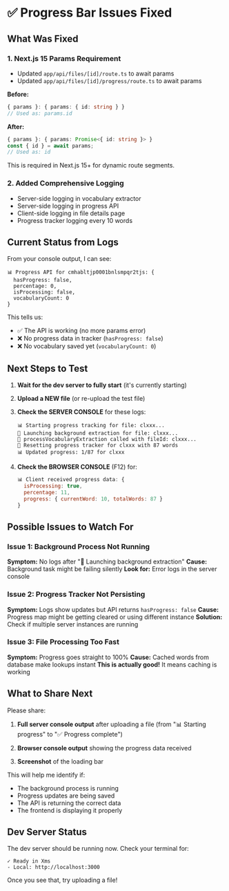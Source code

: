 # ✅ Progress Bar Issues Fixed

## What Was Fixed

### 1. **Next.js 15 Params Requirement**
- Updated `app/api/files/[id]/route.ts` to await params
- Updated `app/api/files/[id]/progress/route.ts` to await params

**Before:**
```typescript
{ params }: { params: { id: string } }
// Used as: params.id
```

**After:**
```typescript
{ params }: { params: Promise<{ id: string }> }
const { id } = await params;
// Used as: id
```

This is required in Next.js 15+ for dynamic route segments.

### 2. **Added Comprehensive Logging**
- Server-side logging in vocabulary extractor
- Server-side logging in progress API
- Client-side logging in file details page
- Progress tracker logging every 10 words

## Current Status from Logs

From your console output, I can see:
```
📊 Progress API for cmhabltjp0001bnlsmpqr2tjs: {
  hasProgress: false,
  percentage: 0,
  isProcessing: false,
  vocabularyCount: 0
}
```

This tells us:
- ✅ The API is working (no more params error)
- ❌ No progress data in tracker (`hasProgress: false`)
- ❌ No vocabulary saved yet (`vocabularyCount: 0`)

## Next Steps to Test

1. **Wait for the dev server to fully start** (it's currently starting)

2. **Upload a NEW file** (or re-upload the test file)

3. **Check the SERVER CONSOLE** for these logs:
   ```
   📊 Starting progress tracking for file: clxxx...
   🚀 Launching background extraction for file: clxxx...
   📝 processVocabularyExtraction called with fileId: clxxx...
   🔄 Resetting progress tracker for clxxx with 87 words
   📊 Updated progress: 1/87 for clxxx
   ```

4. **Check the BROWSER CONSOLE** (F12) for:
   ```javascript
   📊 Client received progress data: {
     isProcessing: true,
     percentage: 11,
     progress: { currentWord: 10, totalWords: 87 }
   }
   ```

## Possible Issues to Watch For

### Issue 1: Background Process Not Running
**Symptom:** No logs after "🚀 Launching background extraction"
**Cause:** Background task might be failing silently
**Look for:** Error logs in the server console

### Issue 2: Progress Tracker Not Persisting
**Symptom:** Logs show updates but API returns `hasProgress: false`
**Cause:** Progress map might be getting cleared or using different instance
**Solution:** Check if multiple server instances are running

### Issue 3: File Processing Too Fast
**Symptom:** Progress goes straight to 100%
**Cause:** Cached words from database make lookups instant
**This is actually good!** It means caching is working

## What to Share Next

Please share:

1. **Full server console output** after uploading a file (from "📊 Starting progress" to "✅ Progress complete")

2. **Browser console output** showing the progress data received

3. **Screenshot** of the loading bar

This will help me identify if:
- The background process is running
- Progress updates are being saved
- The API is returning the correct data
- The frontend is displaying it properly

## Dev Server Status

The dev server should be running now. Check your terminal for:
```
✓ Ready in Xms
- Local: http://localhost:3000
```

Once you see that, try uploading a file!

